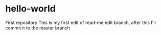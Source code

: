 # hello-world
First repository
This is my first edit of read-me edit branch, after this I'll commit it to the master branch
